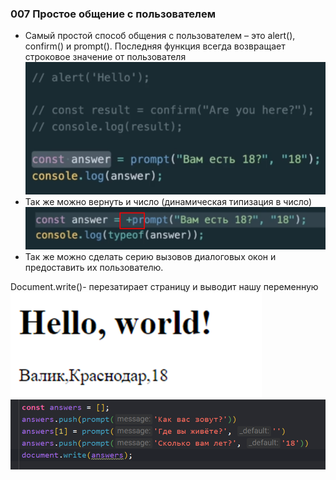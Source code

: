 ### **007 Простое общение с пользователем**

- Самый простой способ общения с пользователем – это alert(), confirm() и prompt(). Последняя функция всегда возвращает строковое значение от пользователя
![](_png/Pasted%20image%2020220908194528.png)
- Так же можно вернуть и число (динамическая типизация в число)
![](_png/Pasted%20image%2020220908194533.png)
- Так же можно сделать серию вызовов диалоговых окон и предоставить их пользователю.

Document.write()- перезатирает страницу и выводит нашу переменную
![](_png/Pasted%20image%2020220908194540.png)![](_png/Pasted%20image%2020220908194544.png)